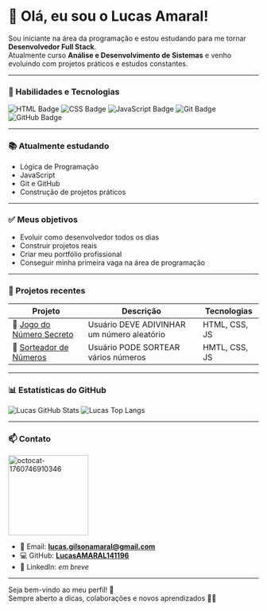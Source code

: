 # 👋 Olá, eu sou o Lucas Amaral!

Sou iniciante na área da programação e estou estudando para me tornar **Desenvolvedor Full Stack**.  
Atualmente curso **Análise e Desenvolvimento de Sistemas** e venho evoluindo com projetos práticos e estudos constantes.

---

### 🚀 Habilidades e Tecnologias
![HTML Badge](https://img.shields.io/badge/HTML5-000?style=for-the-badge&logo=html5)
![CSS Badge](https://img.shields.io/badge/CSS3-000?style=for-the-badge&logo=css3&logoColor=264de4)
![JavaScript Badge](https://img.shields.io/badge/JavaScript-000?style=for-the-badge&logo=javascript)
![Git Badge](https://img.shields.io/badge/Git-000?style=for-the-badge&logo=git)
![GitHub Badge](https://img.shields.io/badge/GitHub-000?style=for-the-badge&logo=github)

---

### 📚 Atualmente estudando
- Lógica de Programação  
- JavaScript  
- Git e GitHub  
- Construção de projetos práticos  

---

### ✅ Meus objetivos
- Evoluir como desenvolvedor todos os dias  
- Construir projetos reais  
- Criar meu portfólio profissional  
- Conseguir minha primeira vaga na área de programação  

---

### 🔧 Projetos recentes
| Projeto | Descrição | Tecnologias |
|---------|------------|-------------|
| 🎯 [Jogo do Número Secreto](https://github.com/LucasAMARAL141196/jogo-do-numero-secreto) | Usuário DEVE ADIVINHAR  um número aleatório | HTML, CSS, JS |
| :8ball: [ Sorteador de Números](https://github.com/LucasAMARAL141196/sorteador-numeros)  | Usuário PODE SORTEAR vários números  | HMTL, CSS, JS  |

---

### 📊 Estatísticas do GitHub

![Lucas GitHub Stats](https://github-readme-stats.vercel.app/api?username=LucasAMARAL141196&show_icons=true&theme=github_dark&include_all_commits=true&count_private=true)
![Lucas Top Langs](https://github-readme-stats.vercel.app/api/top-langs/?username=LucasAMARAL141196&layout=compact&theme=github_dark)

---

### 📫 Contato

<img width="161" height="161" alt="octocat-1760746910346" src="https://github.com/user-attachments/assets/697696bc-7eee-4553-8e8f-ca172e675a7a" />

- 📧 Email: **lucas.gilsonamaral@gmail.com**  
- 💻 GitHub: **[LucasAMARAL141196](https://github.com/LucasAMARAL141196)**  
- 🔗 LinkedIn: *em breve*

---

Seja bem-vindo ao meu perfil! 🚀  
Sempre aberto a dicas, colaborações e novos aprendizados 👨‍💻

